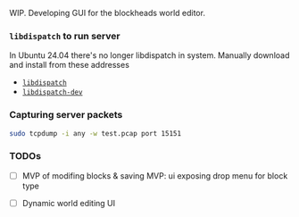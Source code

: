 WIP. Developing GUI for the blockheads world editor.

### `libdispatch` to run server

In Ubuntu 24.04 there's no longer libdispatch in system. Manually download and install from these addresses

- [`libdispatch`](https://launchpad.net/ubuntu/zesty/amd64/libdispatch0/0~svn197-3.3ubuntu2)
- [`libdispatch-dev`](https://launchpad.net/ubuntu/focal/amd64/libdispatch-dev/0~svn197-3.3ubuntu2)

### Capturing server packets

```bash
sudo tcpdump -i any -w test.pcap port 15151
```

### TODOs

- [ ] MVP of modifing blocks & saving
  MVP: ui exposing drop menu for block type
- [ ] Dynamic world editing UI


